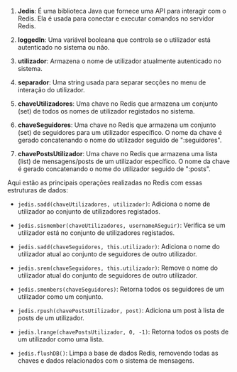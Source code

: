 1. **Jedis**: É uma biblioteca Java que fornece uma API para interagir com o Redis. Ela é usada para conectar e executar comandos no servidor Redis.

2. **loggedIn**: Uma variável booleana que controla se o utilizador está autenticado no sistema ou não.

3. **utilizador**: Armazena o nome de utilizador atualmente autenticado no sistema.

4. **separador**: Uma string usada para separar secções no menu de interação do utilizador.

5. **chaveUtilizadores**: Uma chave no Redis que armazena um conjunto (set) de todos os nomes de utilizador registados no sistema.

6. **chaveSeguidores**: Uma chave no Redis que armazena um conjunto (set) de seguidores para um utilizador específico. O nome da chave é gerado concatenando o nome do utilizador seguido de ":seguidores".

7. **chavePostsUtilizador**: Uma chave no Redis que armazena uma lista (list) de mensagens/posts de um utilizador específico. O nome da chave é gerado concatenando o nome do utilizador seguido de ":posts".

Aqui estão as principais operações realizadas no Redis com essas estruturas de dados:

- `jedis.sadd(chaveUtilizadores, utilizador)`: Adiciona o nome de utilizador ao conjunto de utilizadores registados.

- `jedis.sismember(chaveUtilizadores, usernameASeguir)`: Verifica se um utilizador está no conjunto de utilizadores registados.

- `jedis.sadd(chaveSeguidores, this.utilizador)`: Adiciona o nome do utilizador atual ao conjunto de seguidores de outro utilizador.

- `jedis.srem(chaveSeguidores, this.utilizador)`: Remove o nome do utilizador atual do conjunto de seguidores de outro utilizador.

- `jedis.smembers(chaveSeguidores)`: Retorna todos os seguidores de um utilizador como um conjunto.

- `jedis.rpush(chavePostsUtilizador, post)`: Adiciona um post à lista de posts de um utilizador.

- `jedis.lrange(chavePostsUtilizador, 0, -1)`: Retorna todos os posts de um utilizador como uma lista.

- `jedis.flushDB()`: Limpa a base de dados Redis, removendo todas as chaves e dados relacionados com o sistema de mensagens.


